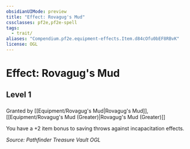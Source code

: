 ```yaml
---
obsidianUIMode: preview
title: "Effect: Rovagug's Mud"
cssclasses: pf2e,pf2e-spell
tags:
  - trait/
aliases: "Compendium.pf2e.equipment-effects.Item.d84cOfu0bEF8RBvK"
license: OGL
---
```

# Effect: Rovagug's Mud
## Level 1
### 






Granted by [[Equipment/Rovagug's Mud|Rovagug's Mud]], [[Equipment/Rovagug's Mud (Greater)|Rovagug's Mud (Greater)]]

You have a +2 item bonus to saving throws against incapacitation effects.

*Source: Pathfinder Treasure Vault*
*OGL*
